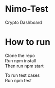 # Nimo-Test
Crypto Dashboard

# How to run 
Clone the repo  
Run npm install  
Then run npm start  
  
To run test cases  
Run npm test  

